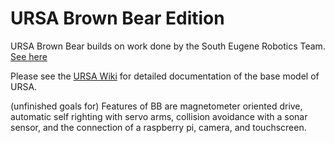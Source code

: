 # URSA Brown Bear Edition
URSA Brown Bear builds on work done by the South Eugene Robotics Team. [See here](https://github.com/SouthEugeneRoboticsTeam/ursa)

Please see the [URSA Wiki](https://github.com/SouthEugeneRoboticsTeam/ursa/wiki) for detailed documentation of the base model of URSA.

(unfinished goals for) Features of BB are magnetometer oriented drive, automatic self righting with servo arms, collision avoidance with a sonar sensor, and the connection of a raspberry pi, camera, and touchscreen.
